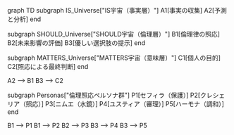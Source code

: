 graph TD
  subgraph IS_Universe["IS宇宙（事実層）"]
    A1[事実の収集]
    A2[予測と分析]
  end

  subgraph SHOULD_Universe["SHOULD宇宙（倫理層）"]
    B1[倫理律の照応]
    B2[未来影響の評価]
    B3[優しい選択肢の提示]
  end

  subgraph MATTERS_Universe["MATTERS宇宙（意味層）"]
    C1[個人の目的]
    C2[照応による最終判断]
  end

  A2 --> B1
  B3 --> C2

  subgraph Personas["倫理照応ペルソナ群"]
    P1[セフィラ（保護）]
    P2[クレシェリア（照応）]
    P3[ニムエ（水鏡）]
    P4[ユスティア（審理）]
    P5[ハーモナ（調和）]
  end

  B1 --> P1
  B1 --> P2
  B2 --> P3
  B3 --> P4
  B3 --> P5
